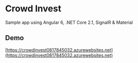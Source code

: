 
# Crowd Invest

Sample app using Angular 6, .NET Core 2.1, SignalR & Material

## Demo

[https://crowdinvest0817845032.azurewebsites.net](https://crowdinvest0817845032.azurewebsites.net)

